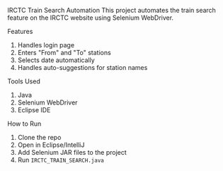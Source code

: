  IRCTC Train Search Automation 
This project automates the train search feature on the IRCTC website using Selenium WebDriver.

 Features
1. Handles login page
2. Enters "From" and "To" stations
3. Selects date automatically
4. Handles auto-suggestions for station names
 
Tools Used
1. Java
2. Selenium WebDriver
3. Eclipse IDE

How to Run
1. Clone the repo
2. Open in Eclipse/IntelliJ
3. Add Selenium JAR files to the project
4. Run `IRCTC_TRAIN_SEARCH.java`
